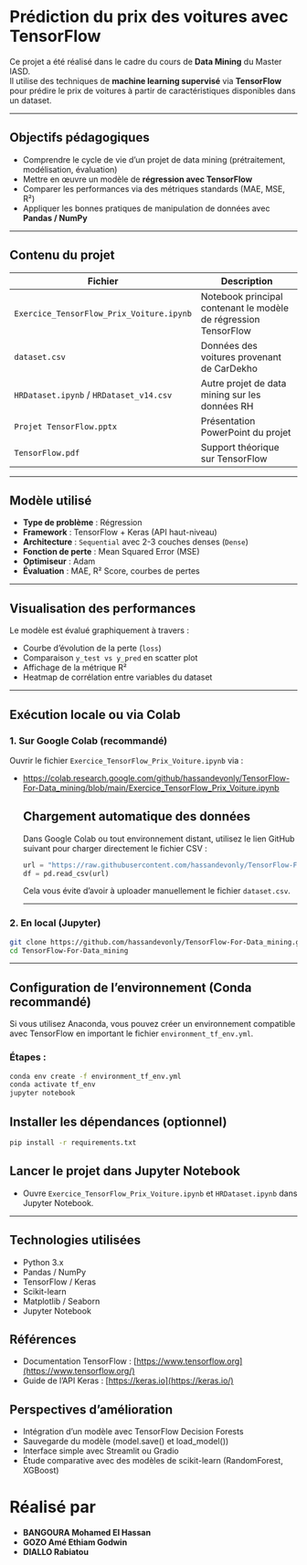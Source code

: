 # Prédiction du prix des voitures avec TensorFlow

Ce projet a été réalisé dans le cadre du cours de **Data Mining** du Master IASD.  
Il utilise des techniques de **machine learning supervisé** via **TensorFlow** pour prédire le prix de voitures à partir de caractéristiques disponibles dans un dataset.

---
## Objectifs pédagogiques

- Comprendre le cycle de vie d’un projet de data mining (prétraitement, modélisation, évaluation)
- Mettre en œuvre un modèle de **régression avec TensorFlow**
- Comparer les performances via des métriques standards (MAE, MSE, R²)
- Appliquer les bonnes pratiques de manipulation de données avec **Pandas / NumPy**

---

## Contenu du projet

| Fichier | Description |
|--------|-------------|
| `Exercice_TensorFlow_Prix_Voiture.ipynb` | Notebook principal contenant le modèle de régression TensorFlow |
| `dataset.csv` | Données des voitures provenant de CarDekho |
| `HRDataset.ipynb` / `HRDataset_v14.csv` | Autre projet de data mining sur les données RH |
| `Projet TensorFlow.pptx` | Présentation PowerPoint du projet |
| `TensorFlow.pdf` | Support théorique sur TensorFlow |


---

## Modèle utilisé

- **Type de problème** : Régression
- **Framework** : TensorFlow + Keras (API haut-niveau)
- **Architecture** : `Sequential` avec 2-3 couches denses (`Dense`)
- **Fonction de perte** : Mean Squared Error (MSE)
- **Optimiseur** : Adam
- **Évaluation** : MAE, R² Score, courbes de pertes

---

## Visualisation des performances

Le modèle est évalué graphiquement à travers :

- Courbe d’évolution de la perte (`loss`)
- Comparaison `y_test vs y_pred` en scatter plot
- Affichage de la métrique R²
- Heatmap de corrélation entre variables du dataset

---

## Exécution locale ou via Colab

### 1. Sur Google Colab (recommandé)

Ouvrir le fichier `Exercice_TensorFlow_Prix_Voiture.ipynb` via :  
- https://colab.research.google.com/github/hassandevonly/TensorFlow-For-Data_mining/blob/main/Exercice_TensorFlow_Prix_Voiture.ipynb
    
    ## Chargement automatique des données
    
    Dans Google Colab ou tout environnement distant, utilisez le lien GitHub suivant pour charger directement le fichier CSV :
    
    ```python
    url = "https://raw.githubusercontent.com/hassandevonly/TensorFlow-For-Data_mining/main/dataset.csv"
    df = pd.read_csv(url)
    ```
    
    Cela vous évite d’avoir à uploader manuellement le fichier `dataset.csv`.
    
    ---

### 2. En local (Jupyter)

```bash
git clone https://github.com/hassandevonly/TensorFlow-For-Data_mining.git
cd TensorFlow-For-Data_mining
```
---

## Configuration de l’environnement (Conda recommandé)

Si vous utilisez Anaconda, vous pouvez créer un environnement compatible avec TensorFlow en important le fichier `environment_tf_env.yml`.

### Étapes :
```bash
conda env create -f environment_tf_env.yml
conda activate tf_env
jupyter notebook
```

## Installer les dépendances (optionnel)
```bash
pip install -r requirements.txt
```
## Lancer le projet dans Jupyter Notebook
- Ouvre `Exercice_TensorFlow_Prix_Voiture.ipynb` et `HRDataset.ipynb` dans Jupyter Notebook.
---
## Technologies utilisées
- Python 3.x
- Pandas / NumPy
- TensorFlow / Keras
- Scikit-learn
- Matplotlib / Seaborn
- Jupyter Notebook

## Références
- Documentation TensorFlow : [https://www.tensorflow.org](https://www.tensorflow.org/)
- Guide de l’API Keras : [https://keras.io](https://keras.io/)

## Perspectives d’amélioration
- Intégration d’un modèle avec TensorFlow Decision Forests
- Sauvegarde du modèle (model.save() et load_model())
- Interface simple avec Streamlit ou Gradio
- Étude comparative avec des modèles de scikit-learn (RandomForest, XGBoost)

# Réalisé par
- **BANGOURA Mohamed El Hassan**
- **GOZO Amé Ethiam Godwin**
- **DIALLO Rabiatou**



